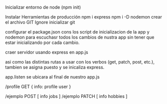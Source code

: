Inicializar entorno de node (npm init)

Instalar Herramientas de producción
npm i express
npm i -D nodemon
crear el archivo GIT Ignore
inicializar git

configurar el package.json cons los script de inicializacion de la app y nodemon para escuchasr todos los cambios de nustra app sin tener que estar inicializando por cada cambio.

craer servidor usando express en app.js

asi como las distintas rutas a usar con los verbos (get, patch, post, etc.),
tambien  se asigna puesto y se inicaliza express.

app.listen se ubicara al final de nuestro app.js


/profile GET
{
 info: profile user
}

/ejemplo POST
[
 info jobs
]
/ejemplo PATCH
[
 info hobbies
]